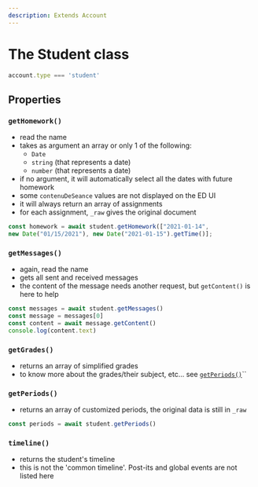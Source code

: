 ```yaml
---
description: Extends Account
---
```


# The Student class

```javascript
account.type === 'student'
```

## Properties

### `getHomework()`

* read the name
* takes as argument an array or only 1 of the following:
  * `Date`
  * `string` \(that represents a date\)
  * `number` \(that represents a date\)
* if no argument, it will automatically select all the dates with future homework
* some `contenuDeSeance` values are not displayed on the ED UI
* it will always return an array of assignments
* for each assignment, `_raw` gives the original document

```javascript
const homework = await student.getHomework(["2021-01-14", 
new Date("01/15/2021"), new Date("2021-01-15").getTime()];
```

### `getMessages()`

* again, read the name
* gets all sent and received messages
* the content of the message needs another request, but `getContent()` is here to help

```javascript
const messages = await student.getMessages()
const message = messages[0]
const content = await message.getContent()
console.log(content.text)
```

### `getGrades()`

* returns an array of simplified grades
* to know more about the grades/their subject, etc... see [`getPeriods()`](student-class.md#getperiods)\`\`

### `getPeriods()`

* returns an array of customized periods, the original data is still in `_raw`

```javascript
const periods = await student.getPeriods()
```

### `timeline()`

* returns the student's timeline
* this is not the 'common timeline'. Post-its and global events are not listed here

